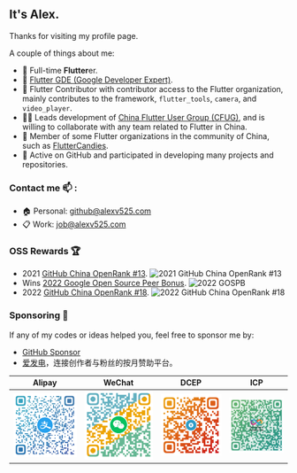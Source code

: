 ## It's Alex.

Thanks for visiting my profile page.

A couple of things about me:
- 🌱 Full-time **Flutter**er.
- 🏅 [Flutter GDE (Google Developer Expert)](https://developers.google.com/profile/u/AlexV525).
- 💙 Flutter Contributor with contributor access to the Flutter organization, mainly contributes to the framework, `flutter_tools`, `camera`, and `video_player`.
- 🧑‍💻 Leads development of [China Flutter User Group (CFUG)](https://github.com/cfug), and is willing to collaborate with any team related to Flutter in China.
- 🤝 Member of some Flutter organizations in the community of China, such as [FlutterCandies](https://github.com/fluttercandies).
- 🚀 Active on GitHub and participated in developing many projects and repositories.

### Contact me 📫 :
  - 🏠 Personal: github@alexv525.com
  - 📋 Work: job@alexv525.com

### OSS Rewards 🏆

- 2021 [GitHub China OpenRank #13](https://opensource.win/AlexV525/).
  ![2021 GitHub China OpenRank #13](https://img.shields.io/badge/Alex%20Li-(OpenRank%20%2313)-blueviolet)
- Wins [2022 Google Open Source Peer Bonus](https://opensource.googleblog.com/2022/03/Announcing-First-Group-of-Google-Open-Source-Peer-Bonus-Winners-in-2022.html).
  ![2022 GOSPB](https://img.shields.io/badge/Google%20Open%20Source%20Peer%20Bonus-2022-orange)
- 2022 [GitHub China OpenRank #18](https://kaiyuanshe.feishu.cn/wiki/wikcnnJ8b90pOoDRFzXngfRslkd).
  ![2022 GitHub China OpenRank #18](https://img.shields.io/badge/Alex%20Li-(OpenRank%20%2318)-blueviolet)

### Sponsoring 🍕

If any of my codes or ideas helped you, feel free to sponsor me by:

- [GitHub Sponsor](https://github.com/sponsor/AlexV525)
- [爱发电](https://afdian.net/a/AlexV525)，连接创作者与粉丝的按月赞助平台。

|            Alipay            |            WeChat            |           DCEP           |          ICP           |
|:----------------------------:|:----------------------------:|:------------------------:|:----------------------:|
| ![Alipay](assets/alipay.png) | ![WeChat](assets/wechat.png) | ![DCEP](assets/dcep.png) | ![ICP](assets/icp.png) |
